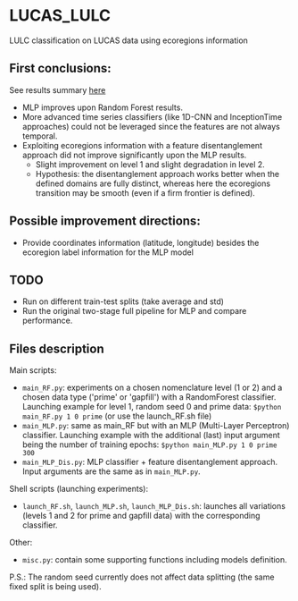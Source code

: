 # LUCAS_LULC
LULC classification on LUCAS data using ecoregions information

## First conclusions:

See results summary [here](https://docs.google.com/spreadsheets/d/168OG9ZMvTzcGDUVP6YrZDFVrUWTWfii2uJQ8oO_8eE4/edit?usp=sharing)

- MLP improves upon Random Forest results.
- More advanced time series classifiers (like 1D-CNN and InceptionTime approaches) could not be leveraged since the features are not always temporal.
- Exploiting ecoregions information with a feature disentanglement approach did not improve significantly upon the MLP results.
  - Slight improvement on level 1 and slight degradation in level 2.
  - Hypothesis: the disentanglement approach works better when the defined domains are fully distinct, whereas here the ecoregions transition may be smooth (even if a firm frontier is defined).

## Possible improvement directions:

- Provide coordinates information (latitude, longitude) besides the ecoregion label information for the MLP model

## TODO

- Run on different train-test splits (take average and std)
- Run the original two-stage full pipeline for MLP and compare performance.

## Files description

Main scripts:

- `main_RF.py`: experiments on a chosen nomenclature level (1 or 2) and a chosen data type ('prime' or 'gapfill') with a RandomForest classifier. Launching example for level 1, random seed 0 and prime data: `$python main_RF.py 1 0 prime` (or use the launch_RF.sh file)
- `main_MLP.py`: same as main_RF but with an MLP (Multi-Layer Perceptron) classifier. Launching example with the additional (last) input argument being the number of training epochs: `$python main_MLP.py 1 0 prime 300`
- `main_MLP_Dis.py`: MLP classifier + feature disentanglement approach. Input arguments are the same as in `main_MLP.py`.

Shell scripts (launching experiments):

- `launch_RF.sh`, `launch_MLP.sh`, `launch_MLP_Dis.sh`: launches all variations (levels 1 and 2 for prime and gapfill data) with the corresponding classifier.

Other:

- `misc.py`: contain some supporting functions including models definition.

P.S.: The random seed currently does not affect data splitting (the same fixed split is being used).